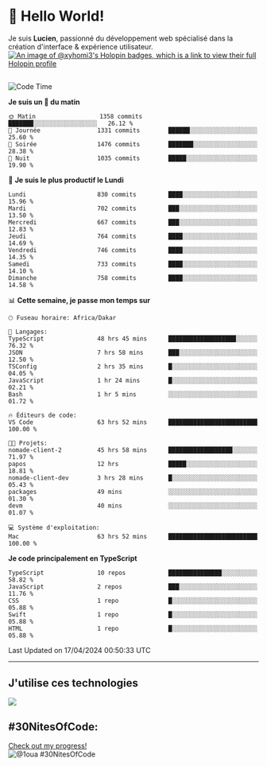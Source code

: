 # 👋 Hello World!

Je suis **Lucien**, passionné du développement web spécialisé dans la création d'interface & expérience utilisateur.
[![An image of @xyhomi3's Holopin badges, which is a link to view their full Holopin profile](https://holopin.me/xyhomi3)](https://holopin.io/@xyhomi3)

##

<!--START_SECTION:waka-->
![Code Time](http://img.shields.io/badge/Code%20Time-957%20hrs%2017%20mins-blue)

**Je suis un 🐤 du matin** 

```text
🌞 Matin                  1358 commits        ███████░░░░░░░░░░░░░░░░░░   26.12 % 
🌆 Journée                1331 commits        ██████░░░░░░░░░░░░░░░░░░░   25.60 % 
🌃 Soirée                 1476 commits        ███████░░░░░░░░░░░░░░░░░░   28.38 % 
🌙 Nuit                   1035 commits        █████░░░░░░░░░░░░░░░░░░░░   19.90 % 
```
📅 **Je suis le plus productif le Lundi** 

```text
Lundi                    830 commits         ████░░░░░░░░░░░░░░░░░░░░░   15.96 % 
Mardi                    702 commits         ███░░░░░░░░░░░░░░░░░░░░░░   13.50 % 
Mercredi                 667 commits         ███░░░░░░░░░░░░░░░░░░░░░░   12.83 % 
Jeudi                    764 commits         ████░░░░░░░░░░░░░░░░░░░░░   14.69 % 
Vendredi                 746 commits         ████░░░░░░░░░░░░░░░░░░░░░   14.35 % 
Samedi                   733 commits         ████░░░░░░░░░░░░░░░░░░░░░   14.10 % 
Dimanche                 758 commits         ████░░░░░░░░░░░░░░░░░░░░░   14.58 % 
```


📊 **Cette semaine, je passe mon temps sur** 

```text
🕑︎ Fuseau horaire: Africa/Dakar

💬 Langages: 
TypeScript               48 hrs 45 mins      ███████████████████░░░░░░   76.32 % 
JSON                     7 hrs 58 mins       ███░░░░░░░░░░░░░░░░░░░░░░   12.50 % 
TSConfig                 2 hrs 35 mins       █░░░░░░░░░░░░░░░░░░░░░░░░   04.05 % 
JavaScript               1 hr 24 mins        █░░░░░░░░░░░░░░░░░░░░░░░░   02.21 % 
Bash                     1 hr 5 mins         ░░░░░░░░░░░░░░░░░░░░░░░░░   01.72 % 

🔥 Éditeurs de code: 
VS Code                  63 hrs 52 mins      █████████████████████████   100.00 % 

🐱‍💻 Projets: 
nomade-client-2          45 hrs 58 mins      ██████████████████░░░░░░░   71.97 % 
papos                    12 hrs              █████░░░░░░░░░░░░░░░░░░░░   18.81 % 
nomade-client-dev        3 hrs 28 mins       █░░░░░░░░░░░░░░░░░░░░░░░░   05.43 % 
packages                 49 mins             ░░░░░░░░░░░░░░░░░░░░░░░░░   01.30 % 
devm                     40 mins             ░░░░░░░░░░░░░░░░░░░░░░░░░   01.07 % 

💻 Système d'exploitation: 
Mac                      63 hrs 52 mins      █████████████████████████   100.00 % 
```

**Je code principalement en TypeScript** 

```text
TypeScript               10 repos            ███████████████░░░░░░░░░░   58.82 % 
JavaScript               2 repos             ███░░░░░░░░░░░░░░░░░░░░░░   11.76 % 
CSS                      1 repo              █░░░░░░░░░░░░░░░░░░░░░░░░   05.88 % 
Swift                    1 repo              █░░░░░░░░░░░░░░░░░░░░░░░░   05.88 % 
HTML                     1 repo              █░░░░░░░░░░░░░░░░░░░░░░░░   05.88 % 
```




 Last Updated on 17/04/2024 00:50:33 UTC
<!--END_SECTION:waka-->
---

## J'utilise ces technologies

<p align="left">
  <a href="https://skillicons.dev">
    <img src="https://skillicons.dev/icons?i=ts,js,md,scss,tailwind,react,redux,docker,express,astro,vite,nextjs,vercel,figma,ableton" />
  </a>
</p>

## #30NitesOfCode:
  [Check out my progress!](https://www.codedex.io/@1oua/30-nites-of-code)  
  ![@1oua #30NitesOfCode](https://www.codedex.io/api/petStatus?user=1oua)
